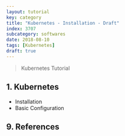 ```yaml
---
layout: tutorial
key: category
title: "Kubernetes - Installation - Draft"
index: 3707
subcategory: softwares
date: 2018-08-10
tags: [Kubernetes]
draft: true
---
```


> Kubernetes Tutorial

## 1. Kubernetes
* Installation
* Basic Configuration


## 9. References
